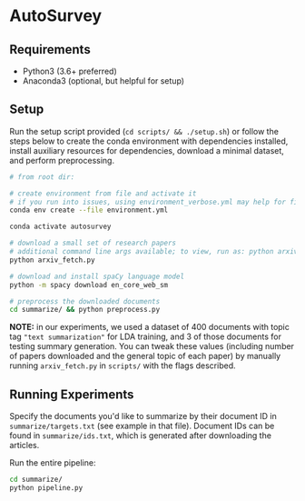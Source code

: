 # AutoSurvey

## Requirements

* Python3 (3.6+ preferred)
* Anaconda3 (optional, but helpful for setup)

## Setup

Run the setup script provided (```cd scripts/ && ./setup.sh```) or follow the steps below to create the conda environment with dependencies installed, install auxiliary resources for dependencies, download a minimal dataset, and perform preprocessing.

```bash
# from root dir:

# create environment from file and activate it
# if you run into issues, using environment_verbose.yml may help for finding missing packages
conda env create --file environment.yml

conda activate autosurvey

# download a small set of research papers
# additional command line args available; to view, run as: python arxiv_fetch.py -h
python arxiv_fetch.py

# download and install spaCy language model
python -m spacy download en_core_web_sm

# preprocess the downloaded documents
cd summarize/ && python preprocess.py
```

**NOTE:** in our experiments, we used a dataset of 400 documents with topic tag `"text summarization"` for LDA training, and 3 of those documents for testing summary generation. You can tweak these values (including number of papers downloaded and the general topic of 
each paper) by manually running `arxiv_fetch.py` in `scripts/` with the flags described.

## Running Experiments

Specify the documents you'd like to summarize by their document ID in `summarize/targets.txt` (see example in that file). Document IDs can be found in `summarize/ids.txt`, which is generated after downloading the articles.

Run the entire pipeline:

```bash
cd summarize/
python pipeline.py
```

